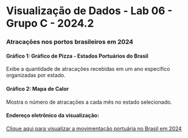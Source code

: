 # Visualização de Dados - Lab 06 - Grupo C - 2024.2

### Atracações nos portos brasileiros em 2024

#### Gráfico 1: Gráfico de Pizza - Estados Portuários do Brasil
Exibe a quantidade de atracações recebidas em um ano específico organizadas por estado.

#### Gráfico 2: Mapa de Calor 
Mostra o número de atracações a cada mês no estado selecionado.

#### Endereço eletrônico da visualização: 
[Clique aqui para visualizar a movimentação portuária no Brasil em 2024](https://amandacls.github.io/visualizacao-de-dados-lab6/)

